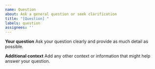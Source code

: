 ```yaml
---
name: Question
about: Ask a general question or seek clarification
title: "[Question] "
labels: question
assignees: ''
---
```


**Your question**
Ask your question clearly and provide as much detail as possible.

**Additional context**
Add any other context or information that might help answer your question.